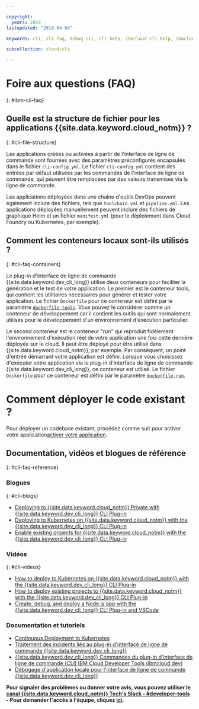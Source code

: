 ```yaml
---

copyright:
  years: 2019
lastupdated: "2019-04-04"

keywords: cli, cli faq, debug cli, cli help, ibmcloud cli help, ibmcloud help

subcollection: cloud-cli

---
```


# Foire aux questions (FAQ)
{: #ibm-cli-faq}

## Quelle est la structure de fichier pour les applications {{site.data.keyword.cloud_notm}} ?
{: #cli-file-structure}

Les applications créées ou activées à partir de l'interface de ligne de commande sont fournies avec des paramètres préconfigurés encapsulés dans le fichier `cli-config.yml`. Le fichier `cli-config.yml` contient des entrées par défaut utilisées par les commandes de l'interface de ligne de commande, qui peuvent être remplacées par des valeurs transmises via la ligne de commande.

Les applications déployées dans une chaîne d'outils DevOps peuvent également inclure des fichiers, tels que `toolchain.yml` et `pipeline.yml`. Les applications déployées manuellement peuvent inclure des fichiers de graphique Helm et un fichier `manifest.yml` (pour le déploiement dans Cloud Foundry ou Kubernetes, par exemple).

## Comment les conteneurs locaux sont-ils utilisés ?
{: #cli-faq-containers}

Le plug-in d'interface de ligne de commande {{site.data.keyword.dev_cli_long}} utilise deux conteneurs pour faciliter la génération et le test de votre application. Le premier est le conteneur tools, qui contient les utilitaires nécessaires pour générer et tester votre application. Le fichier `Dockerfile` pour ce conteneur est défini par le paramètre [`dockerfile-tools`](/docs/cli/idt?topic=cloud-cli-idt-cli#command-parameters). Vous pouvez le considérer comme un conteneur de développement car il contient les outils qui sont normalement utilisés pour le développement d'un environnement d'exécution particulier.

Le second conteneur est le conteneur "run" qui reproduit fidèlement l'environnement d'exécution réel de votre application une fois cette dernière déployée sur le cloud. Il peut être déployé pour être utilisé dans {{site.data.keyword.cloud_notm}}, par exemple. Par conséquent, un point
d'entrée démarrant votre application est défini. Lorsque vous choisissez d'exécuter votre application via le plug-in d'interface de ligne de commande {{site.data.keyword.dev_cli_long}}, ce conteneur est utilisé. Le fichier `Dockerfile` pour ce conteneur est défini par le paramètre [`dockerfile-run`](/docs/cli/idt?topic=cloud-cli-idt-cli#run).

# Comment déployer le code existant ?
Pour déployer un codebase existant, procédez comme suit pour activer votre application[activer votre application](/docs/apps?topic=creating-apps-create-deploy-app-cli#byoc-cli).

## Documentation, vidéos et blogues de référence
{: #cli-faq-reference}

### Blogues
{: #cli-blogs}

- [Deploying to {{site.data.keyword.cloud_notm}} Private with {{site.data.keyword.dev_cli_long}} CLI Plug-in](https://www.ibm.com/blogs/bluemix/2018/05/deploying-to-ibm-cloud-private-2-1-0-2-with-ibm-cloud-developer-tools-cli/)
- [Deploying to Kubernetes on {{site.data.keyword.cloud_notm}} with the {{site.data.keyword.dev_cli_long}} CLI Plug-in](https://www.ibm.com/blogs/bluemix/2017/09/deploying-kubernetes-ibm-cloud-ibm-cloud-developer-tools-cli/)
- [Enable existing projects for {{site.data.keyword.cloud_notm}} with the {{site.data.keyword.dev_cli_long}} CLI Plug-in](https://www.ibm.com/blogs/bluemix/2017/09/enable-existing-projects-ibm-cloud-ibm-cloud-developer-tools-cli/)

### Vidéos
{: #cli-videos}

- [How to deploy to Kubernetes on {{site.data.keyword.cloud_notm}} with the {{site.data.keyword.dev_cli_long}} CLI Plug-in](https://www.youtube.com/watch?v=mh_XBn_eV_8&feature=youtu.be)
- [How to deploy existing projects to {{site.data.keyword.cloud_notm}} with the {{site.data.keyword.dev_cli_long}} CLI Plug-in](https://www.youtube.com/watch?v=-NP5ZEZE1dY&feature=youtu.be)
- [Create, debug, and deploy a Node.js app with the {{site.data.keyword.dev_cli_long}} CLI Plug-in and VSCode](https://www.youtube.com/watch?v=z-ByHuI41dU&feature=youtu.be)

### Documentation et tutoriels
- [Continuous Deployment to Kubernetes](/docs/tutorials?topic=solution-tutorials-continuous-deployment-to-kubernetes)
- [Traitement des incidents liés au plug-in d'interface de ligne de commande {{site.data.keyword.dev_cli_long}}](/docs/cli?topic=cloud-cli-troubleshoot)
- [{{site.data.keyword.dev_cli_long}} Commandes du plug-in d'interface de ligne de commande (CLI) IBM Cloud Developer Tools (ibmcloud dev)](/docs/cli/idt?topic=cloud-cli-idt-cli)
- [Débogage d'application locale pour l'interface de ligne de commande {{site.data.keyword.dev_cli_long}}](/docs/cli/idt?topic=cloud-cli-local-debug)

**Pour signaler des problèmes ou donner votre avis, vous pouvez utiliser le [canal {{site.data.keyword.cloud_notm}} Tech's Slack - #developer-tools](https://ibm-cloud-tech.slack.com) - Pour demander l'accès à l'équipe, cliquez [ici](https://slack-invite-ibm-cloud-tech.mybluemix.net/).**
